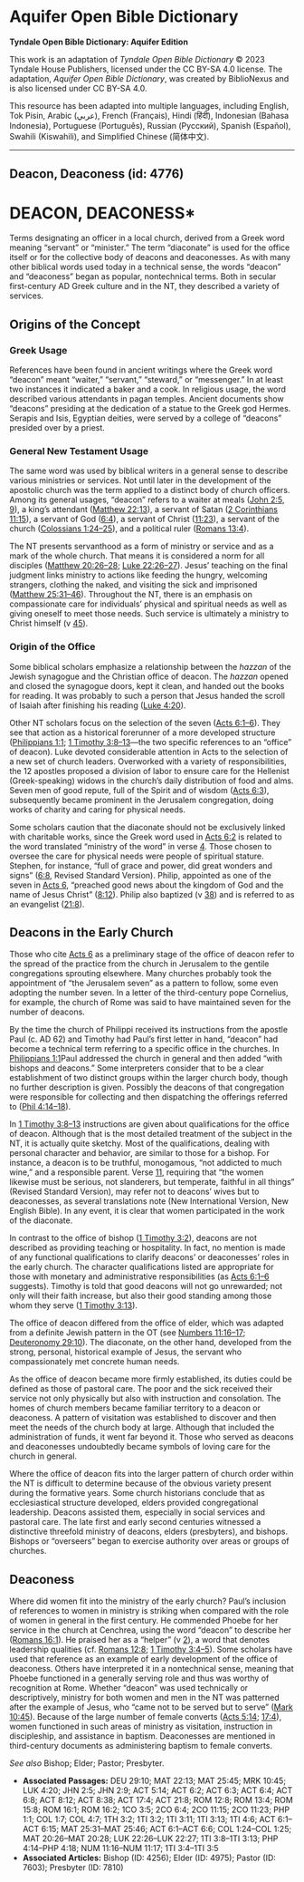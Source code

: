 # Aquifer Open Bible Dictionary

**Tyndale Open Bible Dictionary: Aquifer Edition**

This work is an adaptation of *Tyndale Open Bible Dictionary* © 2023 Tyndale House Publishers, licensed under the CC BY\-SA 4\.0 license. The adaptation, *Aquifer Open Bible Dictionary*, was created by BiblioNexus and is also licensed under CC BY\-SA 4\.0\.

This resource has been adapted into multiple languages, including English, Tok Pisin, Arabic (عربي), French (Français), Hindi (हिंदी), Indonesian (Bahasa Indonesia), Portuguese (Português), Russian (Русский), Spanish (Español), Swahili (Kiswahili), and Simplified Chinese (简体中文).



--------------------------------

## Deacon, Deaconess (id: 4776)

DEACON, DEACONESS\*
===================

Terms designating an officer in a local church, derived from a Greek word meaning “servant” or “minister.” The term “diaconate” is used for the office itself or for the collective body of deacons and deaconesses. As with many other biblical words used today in a technical sense, the words “deacon” and “deaconess” began as popular, nontechnical terms. Both in secular first\-century AD Greek culture and in the NT, they described a variety of services.

Origins of the Concept
----------------------

### Greek Usage

References have been found in ancient writings where the Greek word “deacon” meant “waiter,” “servant,” “steward,” or “messenger.” In at least two instances it indicated a baker and a cook. In religious usage, the word described various attendants in pagan temples. Ancient documents show “deacons” presiding at the dedication of a statue to the Greek god Hermes. Serapis and Isis, Egyptian deities, were served by a college of “deacons” presided over by a priest.

### General New Testament Usage

The same word was used by biblical writers in a general sense to describe various ministries or services. Not until later in the development of the apostolic church was the term applied to a distinct body of church officers. Among its general usages, “deacon” refers to a waiter at meals ([John 2:5, 9](https://ref.ly/John2:5,John2:9)), a king’s attendant ([Matthew 22:13](https://ref.ly/Matt22:13)), a servant of Satan ([2 Corinthians 11:15](https://ref.ly/2Cor11:15)), a servant of God ([6:4](https://ref.ly/2Cor6:4)), a servant of Christ ([11:23](https://ref.ly/2Cor11:23)), a servant of the church ([Colossians 1:24–25](https://ref.ly/Col1:24-Col1:25)), and a political ruler ([Romans 13:4](https://ref.ly/Rom13:4)).

The NT presents servanthood as a form of ministry or service and as a mark of the whole church. That means it is considered a norm for all disciples ([Matthew 20:26–28](https://ref.ly/Matt20:26-Matt20:28); [Luke 22:26–27](https://ref.ly/Luke22:26-Luke22:27)). Jesus’ teaching on the final judgment links ministry to actions like feeding the hungry, welcoming strangers, clothing the naked, and visiting the sick and imprisoned ([Matthew 25:31–46](https://ref.ly/Matt25:31-Matt25:46)). Throughout the NT, there is an emphasis on compassionate care for individuals’ physical and spiritual needs as well as giving oneself to meet those needs. Such service is ultimately a ministry to Christ himself (v [45](https://ref.ly/Matt25:45)).

### Origin of the Office

Some biblical scholars emphasize a relationship between the *hazzan* of the Jewish synagogue and the Christian office of deacon. The *hazzan* opened and closed the synagogue doors, kept it clean, and handed out the books for reading. It was probably to such a person that Jesus handed the scroll of Isaiah after finishing his reading ([Luke 4:20](https://ref.ly/Luke4:20)).

Other NT scholars focus on the selection of the seven ([Acts 6:1–6](https://ref.ly/Acts6:1-Acts6:6)). They see that action as a historical forerunner of a more developed structure ([Philippians 1:1](https://ref.ly/Phil1:1); [1 Timothy 3:8–13](https://ref.ly/1Tim3:8-1Tim3:13)—the two specific references to an “office” of deacon). Luke devoted considerable attention in Acts to the selection of a new set of church leaders. Overworked with a variety of responsibilities, the 12 apostles proposed a division of labor to ensure care for the Hellenist (Greek\-speaking) widows in the church’s daily distribution of food and alms. Seven men of good repute, full of the Spirit and of wisdom ([Acts 6:3](https://ref.ly/Acts6:3)), subsequently became prominent in the Jerusalem congregation, doing works of charity and caring for physical needs.

Some scholars caution that the diaconate should not be exclusively linked with charitable works, since the Greek word used in [Acts 6:2](https://ref.ly/Acts6:2) is related to the word translated “ministry of the word” in verse [4](https://ref.ly/Acts6:4). Those chosen to oversee the care for physical needs were people of spiritual stature. Stephen, for instance, “full of grace and power, did great wonders and signs” ([6:8](https://ref.ly/Acts6:8), Revised Standard Version). Philip, appointed as one of the seven in [Acts 6](https://ref.ly/Acts6:1-Acts6:15), “preached good news about the kingdom of God and the name of Jesus Christ” ([8:12](https://ref.ly/Acts8:12)). Philip also baptized (v [38](https://ref.ly/Acts8:38)) and is referred to as an evangelist ([21:8](https://ref.ly/Acts21:8)).

Deacons in the Early Church
---------------------------

Those who cite [Acts 6](https://ref.ly/Acts6:1-Acts6:15) as a preliminary stage of the office of deacon refer to the spread of the practice from the church in Jerusalem to the gentile congregations sprouting elsewhere. Many churches probably took the appointment of “the Jerusalem seven” as a pattern to follow, some even adopting the number seven. In a letter of the third\-century pope Cornelius, for example, the church of Rome was said to have maintained seven for the number of deacons.

By the time the church of Philippi received its instructions from the apostle Paul (c. AD 62\) and Timothy had Paul’s first letter in hand, “deacon” had become a technical term referring to a specific office in the churches. In [Philippians 1:1](https://ref.ly/Phil1:1)Paul addressed the church in general and then added “with bishops and deacons.” Some interpreters consider that to be a clear establishment of two distinct groups within the larger church body, though no further description is given. Possibly the deacons of that congregation were responsible for collecting and then dispatching the offerings referred to ([Phil 4:14–18](https://ref.ly/Phil4:14-Phil4:18)).

In [1 Timothy 3:8–13](https://ref.ly/1Tim3:8-1Tim3:13) instructions are given about qualifications for the office of deacon. Although that is the most detailed treatment of the subject in the NT, it is actually quite sketchy. Most of the qualifications, dealing with personal character and behavior, are similar to those for a bishop. For instance, a deacon is to be truthful, monogamous, “not addicted to much wine,” and a responsible parent. Verse [11](https://ref.ly/1Tim3:11), requiring that “the women likewise must be serious, not slanderers, but temperate, faithful in all things” (Revised Standard Version), may refer not to deacons’ wives but to deaconesses, as several translations note (New International Version, New English Bible). In any event, it is clear that women participated in the work of the diaconate.

In contrast to the office of bishop ([1 Timothy 3:2](https://ref.ly/1Tim3:2)), deacons are not described as providing teaching or hospitality. In fact, no mention is made of any functional qualifications to clarify deacons’ or deaconesses’ roles in the early church. The character qualifications listed are appropriate for those with monetary and administrative responsibilities (as [Acts 6:1–6](https://ref.ly/Acts6:1-Acts6:6) suggests). Timothy is told that good deacons will not go unrewarded; not only will their faith increase, but also their good standing among those whom they serve ([1 Timothy 3:13](https://ref.ly/1Tim3:13)).

The office of deacon differed from the office of elder, which was adapted from a definite Jewish pattern in the OT (see [Numbers 11:16–17](https://ref.ly/Num11:16-Num11:17); [Deuteronomy 29:10](https://ref.ly/Deut29:10)). The diaconate, on the other hand, developed from the strong, personal, historical example of Jesus, the servant who compassionately met concrete human needs.

As the office of deacon became more firmly established, its duties could be defined as those of pastoral care. The poor and the sick received their service not only physically but also with instruction and consolation. The homes of church members became familiar territory to a deacon or deaconess. A pattern of visitation was established to discover and then meet the needs of the church body at large. Although that included the administration of funds, it went far beyond it. Those who served as deacons and deaconesses undoubtedly became symbols of loving care for the church in general.

Where the office of deacon fits into the larger pattern of church order within the NT is difficult to determine because of the obvious variety present during the formative years. Some church historians conclude that as ecclesiastical structure developed, elders provided congregational leadership. Deacons assisted them, especially in social services and pastoral care. The late first and early second centuries witnessed a distinctive threefold ministry of deacons, elders (presbyters), and bishops. Bishops or “overseers” began to exercise authority over areas or groups of churches.

Deaconess
---------

Where did women fit into the ministry of the early church? Paul’s inclusion of references to women in ministry is striking when compared with the role of women in general in the first century. He commended Phoebe for her service in the church at Cenchrea, using the word “deacon” to describe her ([Romans 16:1](https://ref.ly/Rom16:1)). He praised her as a “helper” (v [2](https://ref.ly/Rom16:2)), a word that denotes leadership qualities (cf. [Romans 12:8](https://ref.ly/Rom12:8); [1 Timothy 3:4–5](https://ref.ly/1Tim3:4-1Tim3:5)). Some scholars have used that reference as an example of early development of the office of deaconess. Others have interpreted it in a nontechnical sense, meaning that Phoebe functioned in a generally serving role and thus was worthy of recognition at Rome. Whether “deacon” was used technically or descriptively, ministry for both women and men in the NT was patterned after the example of Jesus, who “came not to be served but to serve” ([Mark 10:45](https://ref.ly/Mark10:45)). Because of the large number of female converts ([Acts 5:14](https://ref.ly/Acts5:14); [17:4](https://ref.ly/Acts17:4)), women functioned in such areas of ministry as visitation, instruction in discipleship, and assistance in baptism. Deaconesses are mentioned in third\-century documents as administering baptism to female converts.

*See also* Bishop; Elder; Pastor; Presbyter.

* **Associated Passages:** DEU 29:10; MAT 22:13; MAT 25:45; MRK 10:45; LUK 4:20; JHN 2:5; JHN 2:9; ACT 5:14; ACT 6:2; ACT 6:3; ACT 6:4; ACT 6:8; ACT 8:12; ACT 8:38; ACT 17:4; ACT 21:8; ROM 12:8; ROM 13:4; ROM 15:8; ROM 16:1; ROM 16:2; 1CO 3:5; 2CO 6:4; 2CO 11:15; 2CO 11:23; PHP 1:1; COL 1:7; COL 4:7; 1TH 3:2; 1TI 3:2; 1TI 3:11; 1TI 3:13; 1TI 4:6; ACT 6:1–ACT 6:15; MAT 25:31–MAT 25:46; ACT 6:1–ACT 6:6; COL 1:24–COL 1:25; MAT 20:26–MAT 20:28; LUK 22:26–LUK 22:27; 1TI 3:8–1TI 3:13; PHP 4:14–PHP 4:18; NUM 11:16–NUM 11:17; 1TI 3:4–1TI 3:5
* **Associated Articles:** Bishop (ID: 4256); Elder (ID: 4975); Pastor (ID: 7603); Presbyter (ID: 7810)

